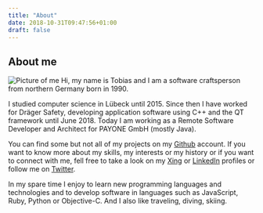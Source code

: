 ```yaml
---
title: "About"
date: 2018-10-31T09:47:56+01:00
draft: false
---
```


## About me
![Picture of me](/images/about-profile.jpg#floatright)
Hi, my name is Tobias and I am a software craftsperson from northern Germany born in 1990.

I studied computer science in Lübeck until 2015. Since then I have worked for Dräger Safety, developing application software using C++ and the QT framework until June 2018. Today I am working as a Remote Software Developer and Architect for PAYONE GmbH (mostly Java).

You can find some but not all of my projects on my [Github](https://github.com/TobiasMende/) account. If you want to know more about my skills, my interests or my history or if you want to connect with me, fell free to take a look on my [Xing](https://www.xing.com/profile/Tobias_Mende/cv) or [LinkedIn](https://www.linkedin.com/in/tobiasmende/) profiles or follow me on [Twitter](https://twitter.com/tobias_mende).

In my spare time I enjoy to learn new programming languages and technologies and to develop software in languages such as JavaScript, Ruby, Python or Objective-C. And I also like traveling, diving, skiing.